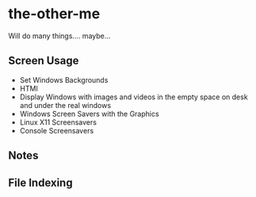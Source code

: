 # the-other-me
Will do many things.... maybe... 

## Screen Usage

- Set Windows Backgrounds
- HTMl 
- Display Windows with images and videos in the empty space on desk and under the real windows
- Windows Screen Savers with the Graphics
- Linux X11 Screensavers
- Console Screensavers

## Notes



## File Indexing

